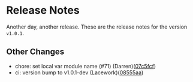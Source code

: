 # Release Notes
Another day, another release. These are the release notes for the version `v1.0.1`.

## Other Changes
* chore: set local var module name (#71) (Darren)([07c5fcf](https://github.com/lacework/terraform-aws-ssm-agent/commit/07c5fcff5444d90d977d303f49ae0b15dccad167))
* ci: version bump to v1.0.1-dev (Lacework)([08555aa](https://github.com/lacework/terraform-aws-ssm-agent/commit/08555aad9e09b88d5e6c0aebd4521404ace3d966))
